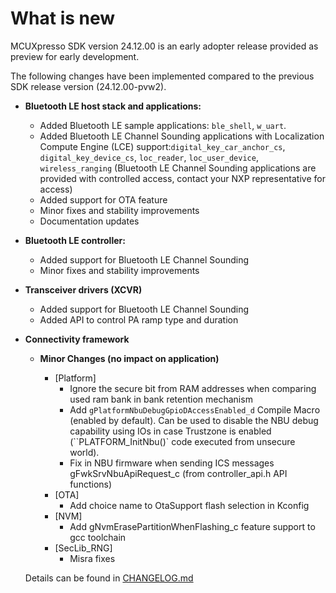 # What is new 

MCUXpresso SDK version 24.12.00 is an early adopter release provided as preview for early development.

The following changes have been implemented compared to the previous SDK release version \(24.12.00-pvw2\).

-   **Bluetooth LE host stack and applications:**
    -   Added Bluetooth LE sample applications: `ble_shell`, `w_uart`.
    -   Added Bluetooth LE Channel Sounding applications with Localization Compute Engine \(LCE\) support:`digital_key_car_anchor_cs`, `digital_key_device_cs`, `loc_reader`, `loc_user_device`, `wireless_ranging`  \(Bluetooth LE Channel Sounding applications are provided with controlled access, contact your NXP representative for access\)
	-   Added support for OTA feature
    -   Minor fixes and stability improvements
    -   Documentation updates
 
-   **Bluetooth LE controller:**
    -   Added support for Bluetooth LE Channel Sounding
    -   Minor fixes and stability improvements

-   **Transceiver drivers (XCVR)**
    -   Added support for Bluetooth LE Channel Sounding
    -   Added API to control PA ramp type and duration

-   **Connectivity framework**

    -   **Minor Changes (no impact on application)**

        - [Platform]
            - Ignore the secure bit from RAM addresses when comparing used ram bank in bank retention mechanism
            - Add `gPlatformNbuDebugGpioDAccessEnabled_d` Compile Macro (enabled by default). Can be used to disable the NBU debug capability using IOs in case Trustzone is enabled (``PLATFORM_InitNbu()` code executed from unsecure world).
            - Fix in NBU firmware when sending ICS messages gFwkSrvNbuApiRequest_c (from controller_api.h API functions)
        - [OTA]
            - Add choice name to OtaSupport flash selection in Kconfig
        - [NVM]
            - Add gNvmErasePartitionWhenFlashing_c feature support to gcc toolchain
        - [SecLib_RNG]
            - Misra fixes

    Details can be found in [CHANGELOG.md](../../../../../middleware/wireless/framework/CHANGELOG.md)

